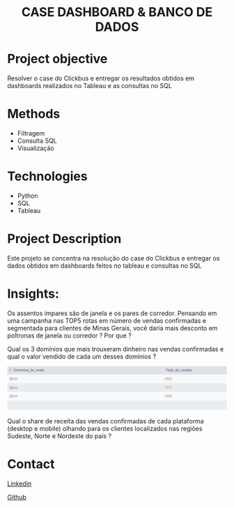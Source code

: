 # <h1 align="center">CASE DASHBOARD & BANCO DE DADOS </h1>


# Project objective
Resolver o case do Clickbus e entregar os resultados obtidos em dashboards realizados no Tableau e as consultas no SQL


# Methods
  - Filtragem
  - Consulta SQL
  - Visualização

# Technologies 
  - Python
  - SQL
  - Tableau

# Project Description
  Este projeto se concentra na resolução do case do Clickbus e entregar os dados obtidos em dashboards feitos no tableau e consultas no SQL 



# Insights:

Os assentos ímpares são de janela e os pares de corredor. Pensando em uma campanha nas TOP5 rotas em número de vendas confirmadas e segmentada para clientes de Minas Gerais, você daria mais desconto em poltronas de janela ou corredor ? Por que ?

Qual os 3 domínios que mais trouxeram dinheiro nas vendas confirmadas e qual o valor vendido de cada um desses domínios ?

![stack Overflow](https://github.com/patrick-S-DS/Clickbus/blob/fb6d0517c19b1bff12e7273a920fe4d86e9413aa/imagens/vendas_dominio.png)


Qual o share de receita das vendas confirmadas de cada plataforma (desktop e mobile) olhando para os clientes localizados nas regiões Sudeste, Norte e Nordeste do país ?


  

# Contact
  <a href="https://www.linkedin.com/in/patrick-santos-1823b4233/">Linkedin</a>

  <a href="https://github.com/patrick-S-DS">Github</a>
  
